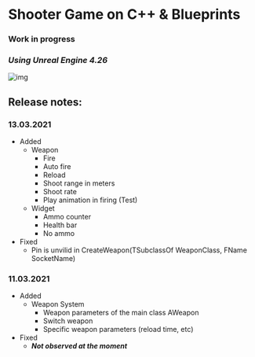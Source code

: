 # Shooter Game on C++ & Blueprints

### **Work in progress**

### *Using Unreal Engine 4.26*

![img](https://firebasestorage.googleapis.com/v0/b/personal-24c21.appspot.com/o/Projects%2FShooterGame.png?alt=media&token=60b2e3a8-d1f7-4f21-989e-481c4f22a90c)

## Release notes:
### 13.03.2021
* Added
  * Weapon
    * Fire
    * Auto fire
    * Reload
    * Shoot range in meters
    * Shoot rate
    * Play animation in firing (Test)
  * Widget
    * Ammo counter
    * Health bar
    * No ammo
* Fixed
  * Pin is unvilid in CreateWeapon(TSubclassOf<AWeapon> WeaponClass, FName SocketName)
    
### 11.03.2021
* Added
  * Weapon System
    * Weapon parameters of the main class AWeapon
    * Switch weapon
    * Specific weapon parameters (reload time, etс)
* Fixed
  * ***Not observed at the moment***


